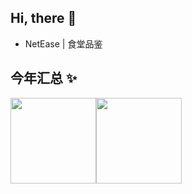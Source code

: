 <!-- <img align="right" src="https://github-readme-stats.vercel.app/api?username=Slideee&show_icons=true&icon_color=CE1D2D&text_color=718096&bg_color=ffffff&hide_title=true" /> -->

## Hi, there 👋

-  NetEase | 食堂品鉴


## 今年汇总 ✨

<img align="" height="137px" src="https://github-readme-stats.vercel.app/api?username=Slideee&hide_title=true&hide_border=true&show_icons=true&include_all_commits=true&line_height=21&bg_color=0,EC6C6C,FFD479,FFFC79,73FA79&theme=graywhite&locale=cn" /><img align="" height="137px" src="https://github-readme-stats.vercel.app/api/top-langs/?username=Slideee&hide_title=true&hide_border=true&layout=compact&bg_color=0,73FA79,73FDFF,D783FF&theme=graywhite&locale=cn" />

